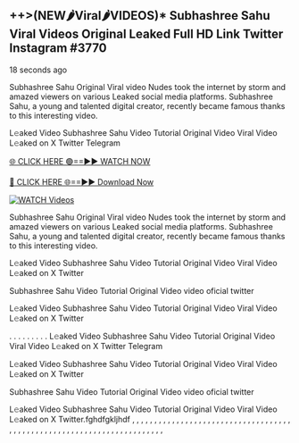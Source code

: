 ## ++>(NEW🌶Viral🌶VIDEOS)* Subhashree Sahu Viral Videos Original Leaked Full HD Link Twitter Instagram #3770

18 seconds ago

Subhashree Sahu Original Viral video Nudes took the internet by storm and amazed viewers on various Leaked social media platforms. Subhashree Sahu, a young and talented digital creator, recently became famous thanks to this interesting video.

L𝚎aked Video Subhashree Sahu Video Tutorial Original Video Viral Video L𝚎aked on X Twitter Telegram

[🌐 CLICK HERE 🟢==►► WATCH NOW](https://dekho-ki-hoy-07-2k25.blogspot.com/2025/01/viral-live.html)

[🔴 CLICK HERE 🌐==►► Download Now](https://dekho-ki-hoy-07-2k25.blogspot.com/2025/01/viral-live.html)

[![WATCH Videos](https://i.imgur.com/dJHk4Zq.gif)](https://dekho-ki-hoy-07-2k25.blogspot.com/2025/01/viral-live.html)

Subhashree Sahu Original Viral video Nudes took the internet by storm and amazed viewers on various Leaked social media platforms. Subhashree Sahu, a young and talented digital creator, recently became famous thanks to this interesting video.

L𝚎aked Video Subhashree Sahu Video Tutorial Original Video Viral Video L𝚎aked on X Twitter

Subhashree Sahu Video Tutorial Original Video video oficial twitter

L𝚎aked Video Subhashree Sahu Video Tutorial Original Video Viral Video L𝚎aked on X Twitter

. . . . . . . . . L𝚎aked Video Subhashree Sahu Video Tutorial Original Video Viral Video L𝚎aked on X Twitter Telegram

L𝚎aked Video Subhashree Sahu Video Tutorial Original Video Viral Video L𝚎aked on X Twitter

Subhashree Sahu Video Tutorial Original Video video oficial twitter

L𝚎aked Video Subhashree Sahu Video Tutorial Original Video Viral Video L𝚎aked on X Twitter.fghdfgkljhdf
,
,
,
,
,
,
,
,
,
,
,
,
,
,
,
,
,
,
,
,
,
,
,
,
,
,
,
,
,
,
,
,
,
,
,
,
,
,
,
,
,
,
,
,
,
,
,
,
,
,
,
,
,
,
,
,
,
,
,
,
,
,
,
,
,
,
,
,
,
,
,